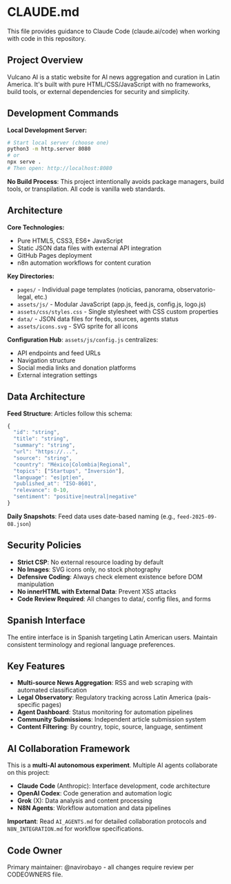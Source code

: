 # CLAUDE.md

This file provides guidance to Claude Code (claude.ai/code) when working with code in this repository.

## Project Overview

Vulcano AI is a static website for AI news aggregation and curation in Latin America. It's built with pure HTML/CSS/JavaScript with no frameworks, build tools, or external dependencies for security and simplicity.

## Development Commands

**Local Development Server:**
```bash
# Start local server (choose one)
python3 -m http.server 8080
# or
npx serve .
# Then open: http://localhost:8080
```

**No Build Process**: This project intentionally avoids package managers, build tools, or transpilation. All code is vanilla web standards.

## Architecture

**Core Technologies:**
- Pure HTML5, CSS3, ES6+ JavaScript
- Static JSON data files with external API integration
- GitHub Pages deployment
- n8n automation workflows for content curation

**Key Directories:**
- `pages/` - Individual page templates (noticias, panorama, observatorio-legal, etc.)
- `assets/js/` - Modular JavaScript (app.js, feed.js, config.js, logo.js)
- `assets/css/styles.css` - Single stylesheet with CSS custom properties
- `data/` - JSON data files for feeds, sources, agents status
- `assets/icons.svg` - SVG sprite for all icons

**Configuration Hub**: `assets/js/config.js` centralizes:
- API endpoints and feed URLs
- Navigation structure
- Social media links and donation platforms
- External integration settings

## Data Architecture

**Feed Structure**: Articles follow this schema:
```javascript
{
  "id": "string",
  "title": "string",
  "summary": "string", 
  "url": "https://...",
  "source": "string",
  "country": "México|Colombia|Regional",
  "topics": ["Startups", "Inversión"],
  "language": "es|pt|en",
  "published_at": "ISO-8601",
  "relevance": 0-10,
  "sentiment": "positive|neutral|negative"
}
```

**Daily Snapshots**: Feed data uses date-based naming (e.g., `feed-2025-09-08.json`)

## Security Policies

- **Strict CSP**: No external resource loading by default
- **No Images**: SVG icons only, no stock photography
- **Defensive Coding**: Always check element existence before DOM manipulation
- **No innerHTML with External Data**: Prevent XSS attacks
- **Code Review Required**: All changes to data/, config files, and forms

## Spanish Interface

The entire interface is in Spanish targeting Latin American users. Maintain consistent terminology and regional language preferences.

## Key Features

- **Multi-source News Aggregation**: RSS and web scraping with automated classification
- **Legal Observatory**: Regulatory tracking across Latin America (país-specific pages)
- **Agent Dashboard**: Status monitoring for automation pipelines  
- **Community Submissions**: Independent article submission system
- **Content Filtering**: By country, topic, source, language, sentiment

## AI Collaboration Framework

This is a **multi-AI autonomous experiment**. Multiple AI agents collaborate on this project:
- **Claude Code** (Anthropic): Interface development, code architecture
- **OpenAI Codex**: Code generation and automation logic  
- **Grok** (X): Data analysis and content processing
- **N8N Agents**: Workflow automation and data pipelines

**Important**: Read `AI_AGENTS.md` for detailed collaboration protocols and `N8N_INTEGRATION.md` for workflow specifications.

## Code Owner

Primary maintainer: @navirobayo - all changes require review per CODEOWNERS file.